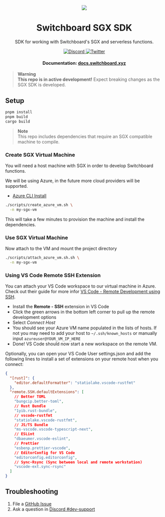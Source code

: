 <div align="center">
  <a href="#">
    <img src="https://github.com/switchboard-xyz/sbv2-core/raw/main/website/static/img/icons/switchboard/avatar.png" />
  </a>

  <h1>Switchboard SGX SDK</h1>

  <p>SDK for working with Switchboard's SGX and serverless functions.</p>

  <p>
    <a href="https://discord.gg/switchboardxyz">
      <img alt="Discord" src="https://img.shields.io/discord/841525135311634443?color=blueviolet&logo=discord&logoColor=white" />
    </a>
    <a href="https://twitter.com/switchboardxyz">
      <img alt="Twitter" src="https://img.shields.io/twitter/follow/switchboardxyz?label=Follow+Switchboard" />
    </a>
  </p>

  <h4>
    <strong>Documentation: </strong><a href="https://docs.switchboard.xyz">docs.switchboard.xyz</a>
  </h4>
</div>

> **Warning** <br /> <strong>This repo is in active development!</strong> Expect breaking changes as the SGX SDK is developed.

## Setup

```bash
pnpm install
pnpm build
cargo build
```

> **Note** <br /> This repo includes dependencies that require an SGX compatible machine to compile.

### Create SGX Virtual Machine

You will need a host machine with SGX in order to develop Switchboard functions.

We will be using Azure, in the future more cloud providers will be supported.

- [Azure CLI Install](https://learn.microsoft.com/en-us/cli/azure/install-azure-cli)

```bash
./scripts/create_azure_vm.sh \
  -n my-sgx-vm
```

This will take a few minutes to provision the machine and install the dependencies.

### Use SGX Virtual Machine

Now attach to the VM and mount the project directory

```bash
./scripts/attach_azure_vm.sh.sh \
  -n my-sgx-vm
```

### Using VS Code Remote SSH Extension

You can attach your VS Code workspace to our virtual machine in Azure. Check out their guide for more infor [VS Code - Remote Development using SSH](https://code.visualstudio.com/docs/remote/ssh).

- Install the **Remote - SSH** extension in VS Code
- Click the green arrows in the bottom left corner to pull up the remote development options
- Select _Connect Host_
- You should see your Azure VM name populated in the lists of hosts. If not you may need to add your host to `~/.ssh/known_hosts` or manually input `azureuser@YOUR_VM_IP_HERE`
- Done! VS Code should now start a new workspace on the remote VM.

Optionally, you can open your VS Code User settings.json and add the following lines to install a set of extensions on your remote host when you connect:

```json
{
  "[rust]": {
    "editor.defaultFormatter": "statiolake.vscode-rustfmt"
  },
  "remote.SSH.defaultExtensions": [
    // Better TOML
    "bungcip.better-toml",
    // Rust Bundle
    "1yib.rust-bundle",
    // vscode-rustfmt
    "statiolake.vscode-rustfmt",
    // JS/TS Bundle
    "ms-vscode.vscode-typescript-next",
    // ESLint
    "dbaeumer.vscode-eslint",
    // Prettier
    "esbenp.prettier-vscode",
    // EditorConfig for VS Code
    "editorconfig.editorconfig",
    // Sync-Rsync (Sync between local and remote workstation)
    "vscode-ext.sync-rsync"
  ]
}
```

## Troubleshooting

1. File a
   [GitHub Issue](https://github.com/switchboard-xyz/sgx-sdk/issues/new)
2. Ask a question in
   [Discord #dev-support](https://discord.com/channels/841525135311634443/984343400377647144)
